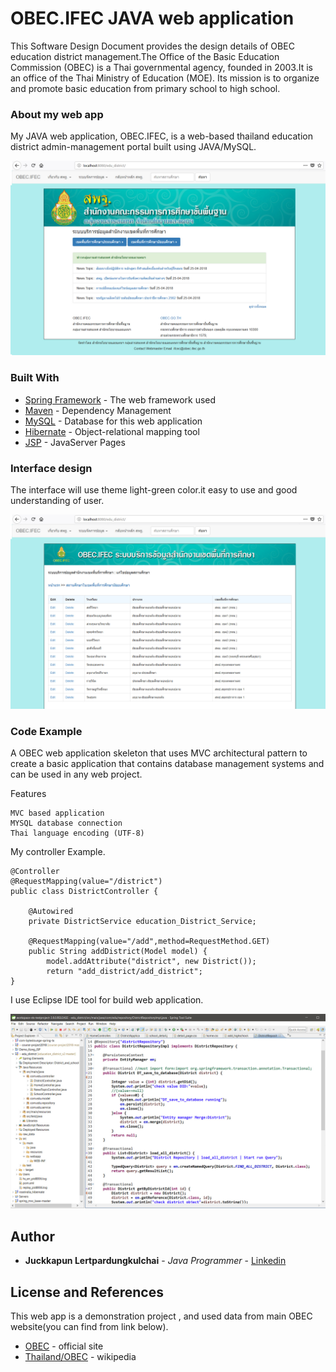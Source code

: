 # OBEC.IFEC JAVA web application

This Software Design Document provides the design details of OBEC education district management.The Office of the Basic Education Commission (OBEC) is a Thai governmental agency, founded in 2003.It is an office of the Thai Ministry of Education (MOE). Its mission is to organize and promote basic education from primary school to high school.

### About my web app

My JAVA web application, OBEC.IFEC, is a web-based thailand education district admin-management portal built using JAVA/MySQL.

![app Preview](https://raw.githubusercontent.com/lunar11120/education_district/master/edu_district/raw_data/gh01_mainpage.jpg )

### Built With

* [Spring Framework](https://spring.io/) - The web framework used
* [Maven](https://maven.apache.org/) - Dependency Management
* [MySQL](https://www.mysql.com/) - Database for this web application
* [Hibernate](http://hibernate.org/) - Object-relational mapping tool 
* [JSP](http://www.oracle.com/technetwork/java/jsp-138432.html) - JavaServer Pages


### Interface design

The interface will use theme light-green color.it easy to use and good understanding of user.

![app Preview](https://raw.githubusercontent.com/lunar11120/education_district/master/edu_district/raw_data/gh02_schoollist.jpg )

### Code Example

A OBEC web application skeleton that uses MVC architectural pattern to create a basic application that contains database management systems and can be used in any web project.


Features

    MVC based application
    MYSQL database connection
    Thai language encoding (UTF-8)


My controller Example.

```
@Controller
@RequestMapping(value="/district")
public class DistrictController {

	@Autowired	
	private DistrictService education_District_Service;
	
	@RequestMapping(value="/add",method=RequestMethod.GET)
	public String addDistrict(Model model) {
		model.addAttribute("district", new District());
		return "add_district/add_district";
}
```
I use Eclipse IDE tool for build web application.

![app Preview](https://raw.githubusercontent.com/lunar11120/education_district/master/edu_district/raw_data/gh04_eclipse_white.jpg )

## Author

* **Juckkapun Lertpardungkulchai** - *Java Programmer* - [Linkedin](https://www.linkedin.com/in/juckkapun-lertphadungkulchai-670706127/)



## License and References

This web app is a demonstration project , and used data from main OBEC website(you can find from link below). 

* [OBEC](http://www.obec.go.th/) - official site
* [Thailand/OBEC](https://en.wikipedia.org/wiki/Office_of_the_Basic_Education_Commission) - wikipedia 

